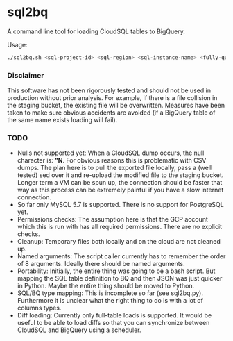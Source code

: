 # sql2bq

A command line tool for loading CloudSQL tables to BigQuery.

Usage:
```bash
./sql2bq.sh <sql-project-id> <sql-region> <sql-instance-name> <fully-qualified-table-name> <sql-username> <sql-password> <staging-bucket> <bq-project-id>
```

### Disclaimer

This software has not been rigorously tested and should not be used in production without prior analysis. 
For example, if there is a file collision in the staging bucket, the existing file will be overwritten. 
Measures have been taken to make sure obvious accidents are avoided (if a BigQuery table of the same name exists loading will fail).

### TODO

* Nulls not supported yet: When a CloudSQL dump occurs, the null character is: **"N**. 
For obvious reasons this is problematic with CSV dumps. 
The plan here is to pull the exported file locally, pass a (well tested) sed over it and re-upload the modified file to the staging bucket.
Longer term a VM can be spun up, the connection should be faster that way as this process can be extremely painful if you have a slow internet connection. 
* So far only MySQL 5.7 is supported. There is no support for PostgreSQL yet.
* Permissions checks: The assumption here is that the GCP account which this is run with has all required permissions. There are no explicit checks.
* Cleanup: Temporary files both locally and on the cloud are not cleaned up. 
* Named arguments: The script caller currently has to remember the order of 8 arguments. Ideally there should be named arguments.
* Portability: Initially, the entire thing was going to be a bash script. But mapping the SQL table definition to BQ and then JSON was just quicker in Python. Maybe the entire thing should be moved to Python.
* SQL/BQ type mapping: This is incomplete so far (see sql2bq.py). Furthermore it is unclear what the right thing to do is with a lot of columns types.
* Diff loading: Currently only full-table loads is supported. It would be useful to be able to load diffs so that you can synchronize between CloudSQL and BigQuery using a scheduler. 
